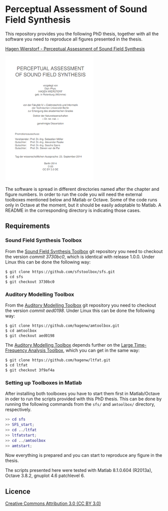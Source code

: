 Perceptual Assessment of Sound Field Synthesis
==========

This repository provides you the following PhD thesis, together with all the
software you need to reproduce all figures presented in the thesis.

[Hagen Wierstorf - Perceptual Assessment of Sound Field
Synthesis](wierstorf2014-perceptual_assessment_of_sound_field_synthesis.pdf)

[![Titlepage](img/thesis_titlepage.png)](wierstorf2014-perceptual_assessment_of_sound_field_synthesis.pdf)

The software is spread in different directories named after the chapter and
figure numbers. In order to run the code you will need the external toolboxes
mentioned below and Matlab or Octave. Some of the code runs only in Octave at
the moment, but it should be easily adoptable to Matlab. A README in the
corresponding directory is indicating those cases.

## Requirements

### Sound Field Synthesis Toolbox

From the [Sound Field Synthesis Toolbox](https://github.com/sfstoolbox/sfs) git
repository you need to checkout the version *commit 3730bc0*, which is identical
with release 1.0.0. Under Linux this can be done the following way:
```
$ git clone https://github.com/sfstoolbox/sfs.git
$ cd sfs
$ git checkout 3730bc0
```


### Auditory Modelling Toolbox

From the [Auditory Modelling Toolbox](http://amtoolbox.sourceforge.net/) git
repository you need to checkout the version *commit aed0198*. Under Linux this
can be done the following way:
```
$ git clone https://github.com/hagenw/amtoolbox.git
$ cd amtoolbox
$ git checkout aed0198
```

The [Auditory Modelling Toolbox](http://amtoolbox.sourceforge.net/) depends
further on the [Large Time-Frequency Analysis
Toolbox](https://github.com/hagenw/ltfat.git), which you can get in the same
way:
```
$ git clone https://github.com/hagenw/ltfat.git
$ cd ltfat
$ git checkout 3f9af4a
```

### Setting up Toolboxes in Matlab

After installing both toolboxes you have to start them first in Matlab/Octave in
oder to run the scripts provided with this PhD thesis.
This can be done by running the following commands from the `sfs/` and
`amtoolbox/` directory, respectively.
```Matlab
>> cd sfs
>> SFS_start;
>> cd ../ltfat
>> ltfatstart;
>> cd ../amtoolbox
>> amtstart;
```

Now everything is prepared and you can start to reproduce any figure in the
thesis.

The scripts presented here were tested with Matlab 8.1.0.604 (R2013a), Octave
3.8.2, gnuplot 4.6 patchlevel 6.


## Licence

[Creative Commons Attribution 3.0 (CC BY 3.0)](https://creativecommons.org/licenses/by/3.0/)
